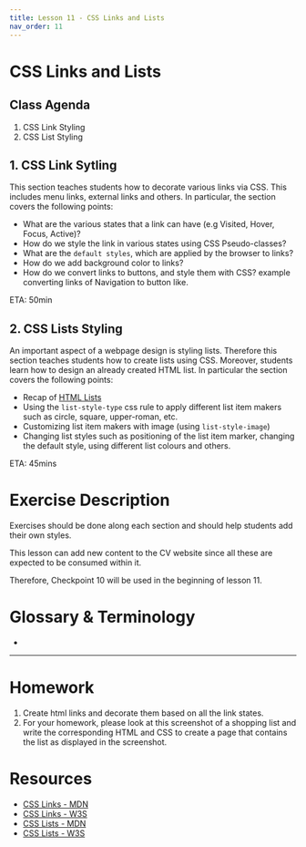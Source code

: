 ```yaml
---
title: Lesson 11 - CSS Links and Lists
nav_order: 11
---
```


# CSS Links and Lists


## Class Agenda

1. CSS Link Styling
2. CSS List Styling

## 1. CSS Link Sytling

This section teaches students how to decorate various links via CSS. This includes menu links, external links  and others. In particular, the section covers the following points:

- What are the various states that a link can have (e.g Visited, Hover, Focus, Active)?
- How do we style the link in various states using CSS Pseudo-classes?
- What are the `default styles`, which are applied by the browser to links?
- How do we add background color to links?
- How do we convert links to buttons, and style them with CSS? example converting links of Navigation to button like. 

ETA: 50min


## 2. CSS Lists Styling

An important aspect of a webpage design is styling lists. Therefore this section teaches students how to create lists using CSS. Moreover, students learn how to design an already created HTML list. In particular the section covers the following points:

- Recap of [HTML Lists](https://redi-school.github.io/nrw-html-and-css-2021-spring/lesson5/#2-lists)
- Using the `list-style-type` css rule to apply different list item makers such as circle, square, upper-roman, etc. 
- Customizing list item makers with image (using `list-style-image`)
- Changing list styles such as positioning of the list item marker, changing the default style, using different list colours and others.

ETA: 45mins


# Exercise Description

Exercises should be done along each section and should help students add their own styles.

This lesson can add new content to the CV website since all these are expected to be consumed within it.

Therefore, Checkpoint 10 will be used in the beginning of lesson 11.

# Glossary & Terminology

- 

---

# Homework

1. Create html links and decorate them based on all the link states. 
2. For your homework, please look at this screenshot of a shopping list and write the corresponding HTML and CSS to create a page that contains the list as displayed in the screenshot. 

# Resources

- [CSS Links - MDN](https://developer.mozilla.org/en-US/docs/Learn/CSS/Styling_text/Styling_links)
- [CSS Links - W3S](https://www.w3schools.com/css/css_link.asp)
- [CSS Lists - MDN](https://developer.mozilla.org/en-US/docs/Web/CSS/CSS_Lists_and_Counters)
- [CSS Lists - W3S](https://www.w3schools.com/css/css_list.asp)
